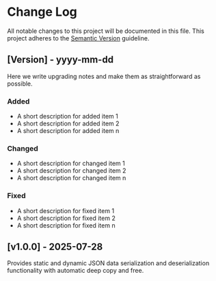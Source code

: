 # Change Log

All notable changes to this project will be documented in this file.
This project adheres to the [Semantic Version](https://semver.org/) guideline.

## [Version] - yyyy-mm-dd

Here we write upgrading notes and make them as straightforward as possible.

### Added
- A short description for added item 1
- A short description for added item 2
- A short description for added item n

### Changed
- A short description for changed item 1
- A short description for changed item 2
- A short description for changed item n

### Fixed
- A short description for fixed item 1
- A short description for fixed item 2
- A short description for fixed item n


## [v1.0.0] - 2025-07-28

Provides static and dynamic JSON data serialization and deserialization functionality with automatic deep copy and free.
